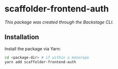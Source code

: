# scaffolder-frontend-auth

_This package was created through the Backstage CLI_.

## Installation

Install the package via Yarn:

```sh
cd <package-dir> # if within a monorepo
yarn add scaffolder-frontend-auth
```
